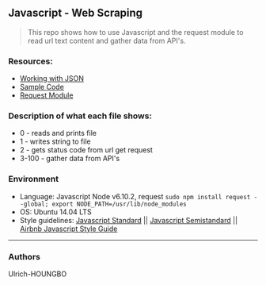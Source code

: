 ## Javascript - Web Scraping
> This repo shows how to use Javascript and the request module to read url text content and gather data from API's.

### Resources:
* [Working with JSON](https://developer.mozilla.org/en-US/docs/Learn/JavaScript/Objects/JSON)
* [Sample Code](https://medium.com/@vietkieutie/the-workflow-of-accessing-the-attributes-of-a-simply-created-json-object-82a5b33e2319)
* [Request Module](https://github.com/request/request)

### Description of what each file shows:
* 0 - reads and prints file
* 1 - writes string to file
* 2 - gets status code from url get request
* 3-100 - gather data from API's

### Environment
* Language: Javascript Node v6.10.2, request ```sudo npm install request --global; export NODE_PATH=/usr/lib/node_modules```
* OS: Ubuntu 14.04 LTS
* Style guidelines: [Javascript Standard](https://standardjs.com/rules.html) || [Javascript Semistandard](https://github.com/Flet/semistandard) || [Airbnb Javascript Style Guide](https://github.com/airbnb/javascript)

---
### Authors
Ulrich-HOUNGBO
